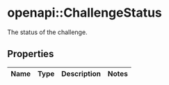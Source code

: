 # openapi::ChallengeStatus

The status of the challenge.

## Properties
Name | Type | Description | Notes
------------ | ------------- | ------------- | -------------


